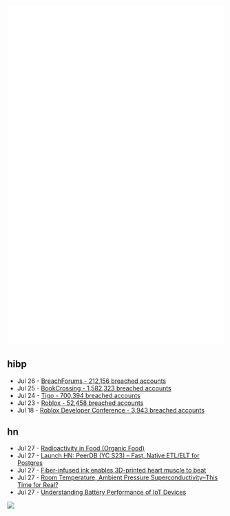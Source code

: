 ![Metrics](https://raw.githubusercontent.com/phixion/phixion/master/metrics.svg)

## hibp

<!--
for https://github.com/phixion/phixion/blob/main/.github/workflows/feeds.yml
-->
<!--START_SECTION:haveibeenpwnd-->
- Jul 26 - [BreachForums - 212,156 breached accounts](https://haveibeenpwned.com/PwnedWebsites#BreachForums)
- Jul 25 - [BookCrossing - 1,582,323 breached accounts](https://haveibeenpwned.com/PwnedWebsites#BookCrossing)
- Jul 24 - [Tigo - 700,394 breached accounts](https://haveibeenpwned.com/PwnedWebsites#Tigo)
- Jul 23 - [Roblox - 52,458 breached accounts](https://haveibeenpwned.com/PwnedWebsites#Roblox)
- Jul 18 - [Roblox Developer Conference - 3,943 breached accounts](https://haveibeenpwned.com/PwnedWebsites#RobloxDeveloperConference)
<!--END_SECTION:haveibeenpwnd-->

## hn

<!--
for https://github.com/phixion/phixion/blob/main/.github/workflows/feeds.yml
-->
<!--START_SECTION:hn-->
- Jul 27 - [Radioactivity in Food (Organic Food)](https://www.nrc.gov/about-nrc/radiation/around-us/doses-daily-lives.html)
- Jul 27 - [Launch HN: PeerDB (YC S23) – Fast, Native ETL/ELT for Postgres](https://news.ycombinator.com/item?id=36895220)
- Jul 27 - [Fiber-infused ink enables 3D-printed heart muscle to beat](https://seas.harvard.edu/news/2023/07/fiber-infused-ink-enables-3d-printed-heart-muscle-beat)
- Jul 27 - [Room Temperature, Ambient Pressure Superconductivity–This Time for Real?](https://scanalyst.fourmilab.ch/t/room-temperature-ambient-pressure-superconductivity-this-time-for-real/3512)
- Jul 27 - [Understanding Battery Performance of IoT Devices](https://interrupt.memfault.com/blog/monitoring-battery-life)
<!--END_SECTION:hn-->

<!--
for https://yhype.me
-->
![](https://hit.yhype.me/github/profile?user_id=13013670)
